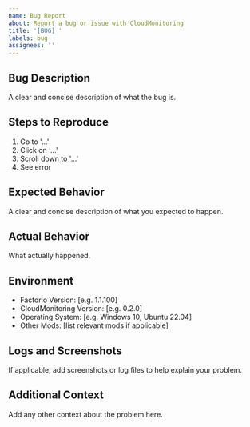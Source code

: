 ```yaml
---
name: Bug Report
about: Report a bug or issue with CloudMonitoring
title: '[BUG] '
labels: bug
assignees: ''
---
```


## Bug Description
A clear and concise description of what the bug is.

## Steps to Reproduce
1. Go to '...'
2. Click on '...'
3. Scroll down to '...'
4. See error

## Expected Behavior
A clear and concise description of what you expected to happen.

## Actual Behavior
What actually happened.

## Environment
- Factorio Version: [e.g. 1.1.100]
- CloudMonitoring Version: [e.g. 0.2.0]
- Operating System: [e.g. Windows 10, Ubuntu 22.04]
- Other Mods: [list relevant mods if applicable]

## Logs and Screenshots
If applicable, add screenshots or log files to help explain your problem.

## Additional Context
Add any other context about the problem here.

